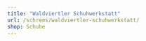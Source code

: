 ```yaml
---
title: "Waldviertler Schuhwerkstatt"
url: /schrems/waldviertler-schuhwerkstatt/
shop: Schuhe
---
```


